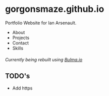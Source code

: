 # gorgonsmaze.github.io


Portfolio Website for Ian Arsenault.
* About
* Projects
* Contact
* Skills

###### Currently being rebuilt using [Bulma.io](http://bulma.io/)

## TODO's
* Add https 